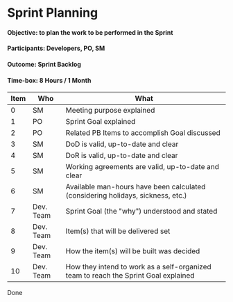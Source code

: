 # Sprint Planning
#### Objective: to plan the work to be performed in the Sprint
#### Participants: Developers, PO, SM
#### Outcome: Sprint Backlog
#### Time-box: 8 Hours / 1 Month

| Item | Who | What |
|--|--|--|
| 0 | SM  | Meeting purpose explained |
| 1 | PO  | Sprint Goal explained |
| 2 | PO  | Related PB Items to accomplish Goal discussed |
| 3 | SM  | DoD is valid, up-to-date and clear |
| 4 | SM  | DoR is valid, up-to-date and clear |
| 5 | SM  | Working agreements are valid, up-to-date and clear |
| 6 | SM  | Available man-hours have been calculated (considering holidays, sickness, etc.) |
| 7 | Dev. Team  | Sprint Goal (the "why") understood and stated  |
| 8 | Dev. Team | Item(s) that will be delivered set |
| 9 | Dev. Team | How the item(s) will be built was decided |
| 10 | Dev. Team | How they intend to work as a self-organized team to reach the Sprint Goal explained | ||
Done
